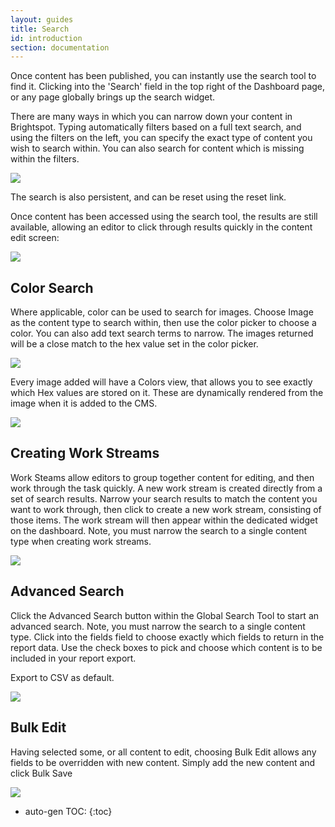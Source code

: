 ```yaml
---
layout: guides
title: Search
id: introduction
section: documentation
---
```


<div markdown="1" class="span8">


Once content has been published, you can instantly use the search tool to find it. Clicking into the 'Search' field in the top right of the Dashboard page, or any page globally brings up the search widget.

There are many ways in which you can narrow down your content in Brightspot. Typing automatically filters based on a full text search, and using the filters on the left, you can specify the exact type of content you wish to search within. You can also search for content which is missing within the filters.

![](http://docs.brightspot.s3.amazonaws.com/search-tool-close.png)

The search is also persistent, and can be reset using the reset link.

Once content has been accessed using the search tool, the results are still available, allowing an editor to click through results quickly in the content edit screen:

![](http://docs.brightspot.s3.amazonaws.com/persist-search-2.1.png)

## Color Search

Where applicable, color can be used to search for images. Choose Image as the content type to search within, then use the color picker to choose a color. You can also add text search terms to narrow. The images returned will be a close match to the hex value set in the color picker.

![](http://docs.brightspot.s3.amazonaws.com/color-search-tool.png)

Every image added will have a Colors view, that allows you to see exactly which Hex values are stored on it. These are dynamically rendered from the image when it is added to the CMS.

![](http://docs.brightspot.s3.amazonaws.com/color-on-image.png)


## Creating Work Streams

Work Steams allow editors to group together content for editing, and then work through the task quickly. A new work stream is created directly from a set of search results. Narrow your search results to match the content you want to work through, then click to create a new work stream, consisting of those items. The work stream will then appear within the dedicated widget on the dashboard. Note, you must narrow the search to a single content type when creating work streams.

![](http://docs.brightspot.s3.amazonaws.com/new-work-stream.png)

## Advanced Search

Click the Advanced Search button within the Global Search Tool to start an advanced search. Note, you must narrow the search to a single content type.  Click into the fields field to choose exactly which fields to return in the report data. Use the check boxes to pick and choose which content is to be included in your report export.

Export to CSV as default.

![](http://docs.brightspot.s3.amazonaws.com/search-guides-shot.png)

## Bulk Edit

Having selected some, or all content to edit, choosing Bulk Edit allows any fields to be overridden with new content. Simply add the new content and click Bulk Save

![](http://docs.brightspot.s3.amazonaws.com/bulk-editing-2.1.png)
</div>
<div class="span4 dari-docs-sidebar">
<div markdown="1" style="position:scroll;" class="well sidebar-nav">


* auto-gen TOC:
{:toc}

</div>
</div>
